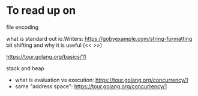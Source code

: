 # To read up on

file encoding

what is standard out io.Writers: <https://gobyexample.com/string-formatting>
bit shifting and why it is useful (<< >>)

<https://tour.golang.org/basics/11>

stack and heap

* what is evaluation vs execution: https://tour.golang.org/concurrency/1
* same "address space": https://tour.golang.org/concurrency/1